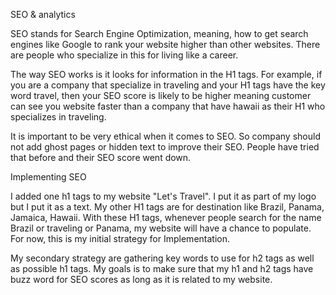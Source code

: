 SEO & analytics

SEO stands for Search Engine Optimization, meaning, how
to get search engines like Google to rank your website
higher than other websites. There are people who specialize
in this for living like a career.

The way SEO works is it looks for information in the H1 tags. For example, if you are a company that specialize in traveling and your H1 tags have the key word travel, then your SEO score is likely to be higher meaning customer can see you website faster than a company that have hawaii as their H1 who specializes in traveling.

It is important to be very ethical when it comes to SEO. So company should not add ghost pages or hidden text to improve their SEO. People have tried that before and their SEO score went down.

Implementing SEO

I added one h1 tags to my website "Let's Travel". I put it as part of my logo but I put it as a text. My other H1 tags are for destination like Brazil, Panama, Jamaica, Hawaii. With these H1 tags, whenever people search for the name Brazil or traveling or Panama, my website will have a chance to populate. For now, this is my initial strategy for Implementation.

My secondary strategy are gathering key words to use for h2 tags as well as possible h1 tags. My goals is to make sure that my h1 and h2 tags have buzz word for SEO scores as long as it is related to my website. 
